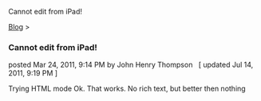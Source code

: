 Cannot edit from iPad! 

[Blog](../z-blog-1.html)‎ > ‎

### Cannot edit from iPad!

posted Mar 24, 2011, 9:14 PM by John Henry Thompson   \[ updated Jul 14, 2011, 9:19 PM \]

  
Trying HTML mode Ok. That works. No rich text, but better then nothing

  

